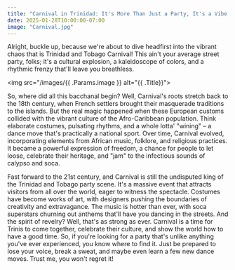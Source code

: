 ```yaml
---
title: "Carnival in Trinidad: It's More Than Just a Party, It's a Vibe! Get Ready to Buss a wine!"
date: 2025-01-28T10:00:00-07:00
image: "Carnival.jpg"
---
```



Alright, buckle up, because we're about to dive headfirst into the vibrant chaos that is Trinidad and Tobago Carnival! This ain't your average street party, folks; it's a cultural explosion, a kaleidoscope of colors, and a rhythmic frenzy that'll leave you breathless.

<img src="/images/{{ .Params.image }} alt="{{ .Title}}">

So, where did all this bacchanal begin? Well, Carnival's roots stretch back to the 18th century, when French settlers brought their masquerade traditions to the islands. But the real magic happened when these European customs collided with the vibrant culture of the Afro-Caribbean population. Think elaborate costumes, pulsating rhythms, and a whole lotta' "wining" – a dance move that's practically a national sport. Over time, Carnival evolved, incorporating elements from African music, folklore, and religious practices. It became a powerful expression of freedom, a chance for people to let loose, celebrate their heritage, and "jam" to the infectious sounds of calypso and soca.

Fast forward to the 21st century, and Carnival is still the undisputed king of the Trinidad and Tobago party scene. It's a massive event that attracts visitors from all over the world, eager to witness the spectacle. Costumes have become works of art, with designers pushing the boundaries of creativity and extravagance. The music is hotter than ever, with soca superstars churning out anthems that'll have you dancing in the streets. And the spirit of revelry? Well, that's as strong as ever. Carnival is a time for Trinis to come together, celebrate their culture, and show the world how to have a good time. So, if you're looking for a party that's unlike anything you've ever experienced, you know where to find it. Just be prepared to lose your voice, break a sweat, and maybe even learn a few new dance moves. Trust me, you won't regret it!